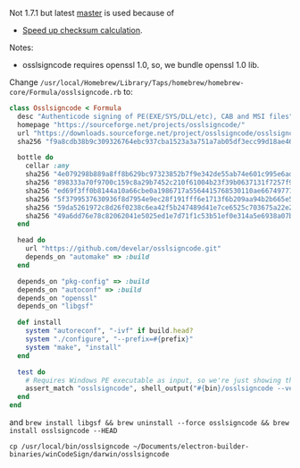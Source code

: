 Not 1.7.1 but latest [master](https://github.com/develar/osslsigncode) is used because of 
* [Speed up checksum calculation](https://sourceforge.net/p/osslsigncode/patches/9/).

Notes:

* osslsigncode requires openssl 1.0, so, we bundle openssl 1.0 lib.

Change `/usr/local/Homebrew/Library/Taps/homebrew/homebrew-core/Formula/osslsigncode.rb` to:

```ruby
class Osslsigncode < Formula
  desc "Authenticode signing of PE(EXE/SYS/DLL/etc), CAB and MSI files"
  homepage "https://sourceforge.net/projects/osslsigncode/"
  url "https://downloads.sourceforge.net/project/osslsigncode/osslsigncode/osslsigncode-1.7.1.tar.gz"
  sha256 "f9a8cdb38b9c309326764ebc937cba1523a3a751a7ab05df3ecc99d18ae466c9"

  bottle do
    cellar :any
    sha256 "4e079298b889a8ff8b629bc97323852b7f9e342de55ab74e601c995e6ad585f1" => :high_sierra
    sha256 "898333a70f9700c159c8a29b7452c210f61004b23f39b0637131f7257f9250ec" => :sierra
    sha256 "ed69f3ff0b8144a10a66cbe0a1986717a5564415768530110ae66749777f3490" => :el_capitan
    sha256 "5f3799537630936f8d7954e9ec28f191fff6e1713f6b209aa94b2b665e5eaf88" => :yosemite
    sha256 "59da5261972c8d26f0238c6ea42f5b247489d41e7ce6525c703675a22e260cfa" => :mavericks
    sha256 "49a6dd76e78c82062041e5025ed1e7d71f1c53b51ef0e314a5e6938a07b6e49d" => :mountain_lion
  end

  head do
    url "https://github.com/develar/osslsigncode.git"
    depends_on "automake" => :build
  end

  depends_on "pkg-config" => :build
  depends_on "autoconf" => :build
  depends_on "openssl"
  depends_on "libgsf"

  def install
    system "autoreconf", "-ivf" if build.head?
    system "./configure", "--prefix=#{prefix}"
    system "make", "install"
  end

  test do
    # Requires Windows PE executable as input, so we're just showing the version
    assert_match "osslsigncode", shell_output("#{bin}/osslsigncode --version", 255)
  end
end
```

and `brew install libgsf && brew uninstall --force osslsigncode && brew install osslsigncode --HEAD`

`cp /usr/local/bin/osslsigncode ~/Documents/electron-builder-binaries/winCodeSign/darwin/osslsigncode`